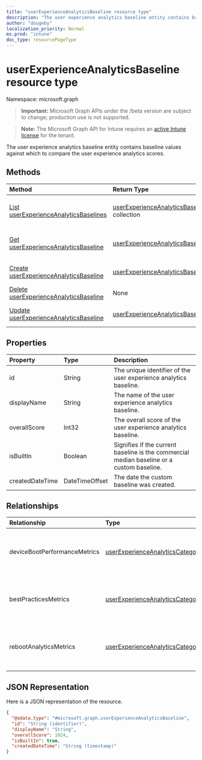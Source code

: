 ```yaml
---
title: "userExperienceAnalyticsBaseline resource type"
description: "The user experience analytics baseline entity contains baseline values against which to compare the user experience analytics scores."
author: "dougeby"
localization_priority: Normal
ms.prod: "intune"
doc_type: resourcePageType
---
```


# userExperienceAnalyticsBaseline resource type

Namespace: microsoft.graph

> **Important:** Microsoft Graph APIs under the /beta version are subject to change; production use is not supported.

> **Note:** The Microsoft Graph API for Intune requires an [active Intune license](https://go.microsoft.com/fwlink/?linkid=839381) for the tenant.

The user experience analytics baseline entity contains baseline values against which to compare the user experience analytics scores.

## Methods
|Method|Return Type|Description|
|:---|:---|:---|
|[List userExperienceAnalyticsBaselines](../api/intune-devices-userexperienceanalyticsbaseline-list.md)|[userExperienceAnalyticsBaseline](../resources/intune-devices-userexperienceanalyticsbaseline.md) collection|List properties and relationships of the [userExperienceAnalyticsBaseline](../resources/intune-devices-userexperienceanalyticsbaseline.md) objects.|
|[Get userExperienceAnalyticsBaseline](../api/intune-devices-userexperienceanalyticsbaseline-get.md)|[userExperienceAnalyticsBaseline](../resources/intune-devices-userexperienceanalyticsbaseline.md)|Read properties and relationships of the [userExperienceAnalyticsBaseline](../resources/intune-devices-userexperienceanalyticsbaseline.md) object.|
|[Create userExperienceAnalyticsBaseline](../api/intune-devices-userexperienceanalyticsbaseline-create.md)|[userExperienceAnalyticsBaseline](../resources/intune-devices-userexperienceanalyticsbaseline.md)|Create a new [userExperienceAnalyticsBaseline](../resources/intune-devices-userexperienceanalyticsbaseline.md) object.|
|[Delete userExperienceAnalyticsBaseline](../api/intune-devices-userexperienceanalyticsbaseline-delete.md)|None|Deletes a [userExperienceAnalyticsBaseline](../resources/intune-devices-userexperienceanalyticsbaseline.md).|
|[Update userExperienceAnalyticsBaseline](../api/intune-devices-userexperienceanalyticsbaseline-update.md)|[userExperienceAnalyticsBaseline](../resources/intune-devices-userexperienceanalyticsbaseline.md)|Update the properties of a [userExperienceAnalyticsBaseline](../resources/intune-devices-userexperienceanalyticsbaseline.md) object.|

## Properties
|Property|Type|Description|
|:---|:---|:---|
|id|String|The unique identifier of the user experience analytics baseline.|
|displayName|String|The name of the user experience analytics baseline.|
|overallScore|Int32|The overall score of the user experience analytics baseline.|
|isBuiltIn|Boolean|Signifies if the current baseline is the commercial median baseline or a custom baseline.|
|createdDateTime|DateTimeOffset|The date the custom baseline was created.|

## Relationships
|Relationship|Type|Description|
|:---|:---|:---|
|deviceBootPerformanceMetrics|[userExperienceAnalyticsCategory](../resources/intune-devices-userexperienceanalyticscategory.md)|The user experience analytics device boot performance metrics.|
|bestPracticesMetrics|[userExperienceAnalyticsCategory](../resources/intune-devices-userexperienceanalyticscategory.md)|The user experience analytics best practices metrics.|
|rebootAnalyticsMetrics|[userExperienceAnalyticsCategory](../resources/intune-devices-userexperienceanalyticscategory.md)|The user experience analytics reboot analytics metrics.|

## JSON Representation
Here is a JSON representation of the resource.
<!-- {
  "blockType": "resource",
  "keyProperty": "id",
  "@odata.type": "microsoft.graph.userExperienceAnalyticsBaseline"
}
-->
``` json
{
  "@odata.type": "#microsoft.graph.userExperienceAnalyticsBaseline",
  "id": "String (identifier)",
  "displayName": "String",
  "overallScore": 1024,
  "isBuiltIn": true,
  "createdDateTime": "String (timestamp)"
}
```





